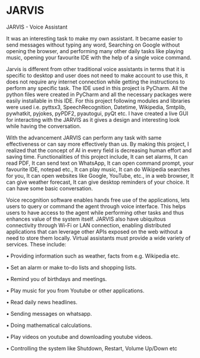 # JARVIS
JARVIS - Voice Assistant 

It was an interesting task to make my own assistant. It became easier to send 
messages without typing any word, Searching on Google without opening the 
browser, and performing many other daily tasks like playing music, opening your 
favourite IDE with the help of a single voice command. 

Jarvis is different from other traditional voice assistants in terms that it is specific 
to desktop and user does not need to make account to use this, it does not require 
any internet connection while getting the instructions to perform any specific task. 
The IDE used in this project is PyCharm. All the python files were created in 
PyCharm and all the necessary packages were easily installable in this IDE. For this 
project following modules and libraries were used i.e. pyttsx3, SpeechRecognition, 
Datetime, Wikipedia, Smtplib, pywhatkit, pyjokes, pyPDF2, pyautogui, pyQt etc. I 
have created a live GUI for interacting with the JARVIS as it gives a design and 
interesting look while having the conversation. 

With the advancement JARVIS can perform any task with same effectiveness or 
can say more effectively than us. By making this project, I realized that the concept 
of AI in every field is decreasing human effort and saving time. Functionalities of this 
project include, It can set alarms, It can read PDF, It can send text on WhatsApp, It 
can open command prompt, your favourite IDE, notepad etc., It can play music, It 
can do Wikipedia searches for you, It can open websites like Google, YouTube, etc., 
in a web browser, It can give weather forecast, It can give desktop reminders of your 
choice. It can have some basic conversation.

Voice recognition software enables hands free use of the applications, lets 
users to query or command the agent through voice interface. This helps users to 
have access to the agent while performing other tasks and thus enhances value of 
the system itself. JARVIS also have ubiquitous connectivity through Wi-Fi or LAN 
connection, enabling distributed applications that can leverage other APIs exposed 
on the web without a need to store them locally.
Virtual assistants must provide a wide variety of services. These include:

• Providing information such as weather, facts from e.g. Wikipedia etc.

• Set an alarm or make to-do lists and shopping lists.

• Remind you of birthdays and meetings.

• Play music for you from Youtube or other applications.

• Read daily news headlines.

• Sending messages on whatsapp.

• Doing mathematical calculations.

• Play videos on youtube and downloading youtube videos.

• Controlling the system like Shutdown, Restart, Volume Up/Down etc
